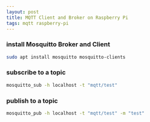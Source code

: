```yaml
---
layout: post
title: MQTT Client and Broker on Raspberry Pi
tags: mqtt raspberry-pi
---
```


### install Mosquitto Broker and Client
````bash
sudo apt install mosquitto mosquitto-clients
````

### subscribe to a topic
````bash
mosquitto_sub -h localhost -t "mqtt/test"
````

### publish to a topic
````bash
mosquitto_pub -h localhost -t "mqtt/test" -m "test"
````
